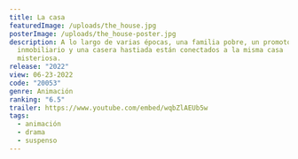 ```yaml
---
title: La casa
featuredImage: /uploads/the_house.jpg
posterImage: /uploads/the_house-poster.jpg
description: A lo largo de varias épocas, una familia pobre, un promotor
  inmobiliario y una casera hastiada están conectados a la misma casa
  misteriosa.
release: "2022"
view: 06-23-2022
code: "20053"
genre: Animación
ranking: "6.5"
trailer: https://www.youtube.com/embed/wqbZlAEUb5w
tags:
  - animación
  - drama
  - suspenso
---
```

